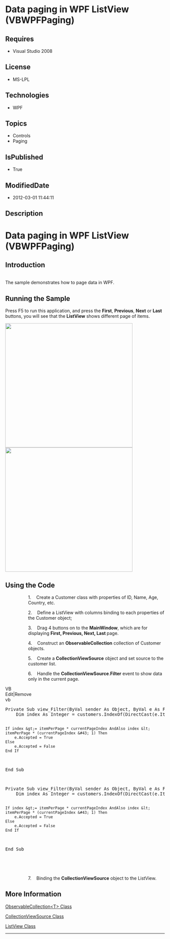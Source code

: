 # Data paging in WPF ListView (VBWPFPaging)
## Requires
* Visual Studio 2008
## License
* MS-LPL
## Technologies
* WPF
## Topics
* Controls
* Paging
## IsPublished
* True
## ModifiedDate
* 2012-03-01 11:44:11
## Description

<h1><span style="">Data paging in WPF ListView (<span class="SpellE">VBWPFPaging</span>)
</span></h1>
<h2>Introduction</h2>
<p class="MsoNormal"><br>
The sample demonstrates how to page data in WPF.<span style=""> </span></p>
<h2>Running the Sample<span style=""> </span></h2>
<p class="MsoNormal"><span style="">Press F5 to run this application, and press the
<b style="">First</b>, <b style="">Previous</b>, <b style="">Next</b> or <b style="">
Last</b> buttons, you will see that the <b style="">ListView</b> shows different page of items.
</span></p>
<p class="MsoNormal"><span style=""><img src="/site/view/file/53239/1/image.png" alt="" width="402" height="391" align="middle">
<img src="/site/view/file/53240/1/image.png" alt="" width="402" height="391" align="middle">
</span><span style=""></span></p>
<h2>Using the Code<span style=""> </span></h2>
<p class="MsoListParagraphCxSpFirst" style="margin-left:54.0pt"><span style=""><span style="">1.<span style="font:7.0pt &quot;Times New Roman&quot;">&nbsp;&nbsp;&nbsp;&nbsp;&nbsp;&nbsp;
</span></span></span><span style="">Create a Customer class with properties of ID, Name, Age, Country, etc.
</span></p>
<p class="MsoListParagraphCxSpMiddle" style="margin-left:54.0pt"><span style=""><span style="">2.<span style="font:7.0pt &quot;Times New Roman&quot;">&nbsp;&nbsp;&nbsp;&nbsp;&nbsp;&nbsp;
</span></span></span><span style="">Define a ListView with columns binding to each properties of the Customer object;
</span></p>
<p class="MsoListParagraphCxSpMiddle" style="margin-left:54.0pt"><span style=""><span style="">3.<span style="font:7.0pt &quot;Times New Roman&quot;">&nbsp;&nbsp;&nbsp;&nbsp;&nbsp;&nbsp;
</span></span></span><span style="">Drag 4 buttons on to the <span class="SpellE">
<b style="">MainWindow</b></span>, which are for displaying <b style="">First, Previous, Next, Last
</b>page. </span></p>
<p class="MsoListParagraphCxSpMiddle" style="margin-left:54.0pt"><span style=""><span style="">4.<span style="font:7.0pt &quot;Times New Roman&quot;">&nbsp;&nbsp;&nbsp;&nbsp;&nbsp;&nbsp;
</span></span></span><span style="">Construct an <span class="SpellE"><b style="">ObservableCollection</b></span> collection of Customer objects.
</span></p>
<p class="MsoListParagraphCxSpMiddle" style="margin-left:54.0pt"><span style=""><span style="">5.<span style="font:7.0pt &quot;Times New Roman&quot;">&nbsp;&nbsp;&nbsp;&nbsp;&nbsp;&nbsp;
</span></span></span><span style="">Create a <span class="SpellE"><b style="">CollectionViewSource</b></span> object and set source to the customer list.
</span></p>
<p class="MsoListParagraphCxSpLast" style="margin-left:54.0pt"><span style=""><span style="">6.<span style="font:7.0pt &quot;Times New Roman&quot;">&nbsp;&nbsp;&nbsp;&nbsp;&nbsp;&nbsp;
</span></span></span><span style="">Handle the <span class="SpellE"><b style="">CollectionViewSource</b>.<b style="">Filter</b></span> event to show data only in the current page.
</span></p>
<div class="scriptcode">
<div class="pluginEditHolder" pluginCommand="mceScriptCode">
<div class="title"><span>VB</span></div>
<div class="pluginLinkHolder"><span class="pluginEditHolderLink">Edit</span>|<span class="pluginRemoveHolderLink">Remove</span>
</div>
<span class="hidden">vb</span>
<pre class="hidden">
Private Sub view_Filter(ByVal sender As Object, ByVal e As FilterEventArgs)
    Dim index As Integer = customers.IndexOf(DirectCast(e.Item, Customer))


    If index &gt;= itemPerPage * currentPageIndex AndAlso index &lt; itemPerPage * (currentPageIndex &#43; 1) Then
        e.Accepted = True
    Else
        e.Accepted = False
    End If
End Sub

</pre>
<pre id="codePreview" class="vb">
Private Sub view_Filter(ByVal sender As Object, ByVal e As FilterEventArgs)
    Dim index As Integer = customers.IndexOf(DirectCast(e.Item, Customer))


    If index &gt;= itemPerPage * currentPageIndex AndAlso index &lt; itemPerPage * (currentPageIndex &#43; 1) Then
        e.Accepted = True
    Else
        e.Accepted = False
    End If
End Sub

</pre>
</div>
</div>
<div class="endscriptcode">&nbsp;</div>
<p class="MsoListParagraphCxSpFirst" style="margin-left:54.0pt"><span style=""></span></p>
<p class="MsoListParagraphCxSpLast" style="margin-left:54.0pt"><span style=""><span style="">7.<span style="font:7.0pt &quot;Times New Roman&quot;">&nbsp;&nbsp;&nbsp;&nbsp;&nbsp;&nbsp;
</span></span></span><span style="">Binding the <span class="SpellE"><b style="">CollectionViewSource</b></span> object to the ListView.
</span></p>
<h2>More Information<span style=""> </span></h2>
<p class="MsoNormal"><span style=""><a href="http://msdn.microsoft.com/en-us/library/ms668604.aspx">ObservableCollection&lt;T&gt; Class</a></span><span style="">
</span></p>
<p class="MsoNormal"><span style=""><a href="http://msdn.microsoft.com/en-us/library/system.windows.data.collectionviewsource.aspx">CollectionViewSource Class</a>
</span></p>
<p class="MsoNormal"><span style=""><a href="http://msdn.microsoft.com/en-us/library/system.windows.controls.listview.aspx">ListView Class</a>
</span></p>
<hr>
<div><a href="http://go.microsoft.com/?linkid=9759640" style="margin-top:3px"><img alt="" src="http://bit.ly/onecodelogo">
</a></div>
